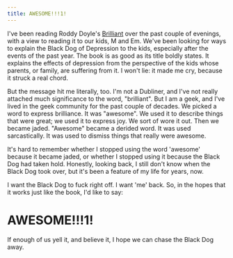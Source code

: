 ```yaml
---
title: AWESOME!!!1!
---
```


I've been reading Roddy Doyle's [Brilliant][] over the past couple of evenings,
with a view to reading it to our kids, M and Em. We've been looking for ways to
explain the Black Dog of Depression to the kids, especially after the events of
the past year. The book is as good as its title boldly states. It explains the
effects of depression from the perspective of the kids whose parents, or
family, are suffering from it. I won't lie: it made me cry, because it struck a
real chord.

But the message hit me literally, too. I'm not a Dubliner, and I've not really
attached much significance to the word, "brilliant". But I am a geek, and I've
lived in the geek community for the past couple of decades. We picked a word to
express brilliance. It was "awesome". We used it to describe things that were
great; we used it to express joy. We sort of wore it out. Then we became jaded.
"Awesome" became a derided word. It was used sarcastically. It was used to
dismiss things that really were awesome.

It's hard to remember whether I stopped using the word 'awesome' because it
became jaded, or whether I stopped using it because the Black Dog had taken
hold. Honestly, looking back, I still don't know when the Black Dog took over,
but it's been a feature of my life for years, now.

I want the Black Dog to fuck right off. I want 'me' back. So, in the hopes that it works just like the book, I'd like to say:

<div class="jumbotron text-center">
  <h1>AWESOME!!!1!</h1>
</div>

If enough of us yell it, and believe it, I hope we can chase the Black Dog away.

[Brilliant]: http://www.amazon.co.uk/gp/product/B00IXLVUC0/ref=as_li_tl?ie=UTF8&camp=1634&creative=19450&creativeASIN=B00IXLVUC0&linkCode=as2&tag=mathieoftheen-21&linkId=KAPLESSILD6X7A3V
